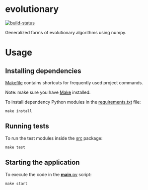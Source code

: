 # evolutionary

<!-- Badges -->

[![build-status][]][ci-server]

[build-status]: https://travis-ci.org/Kautenja/evolutionary.svg?branch=master
[ci-server]: https://travis-ci.org/Kautenja/evolutionary

<!-- Tagline description -->

Generalized forms of evolutionary algorithms using numpy.


# Usage

## Installing dependencies

[Makefile][] contains shortcuts for frequently used project commands.

Note: make sure you have [Make](https://www.gnu.org/software/make/) installed.

To install dependency Python modules in the [requirements.txt][] file:

```shel
make install
```

## Running tests

To run the test modules inside the [src][] package:

```shell
make test
```

## Starting the application

To execute the code in the [__main__.py][] script:

```shell
make start
```



[Makefile]: ./Makefile
[requirements.txt]: ./requirements.txt
[src]: ./src
[__main__.py]: ./__main__.py
